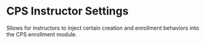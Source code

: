 # CPS Instructor Settings

Sllows for instructors to inject certain creation and enrollment behaviors
into the CPS enrollment module.
